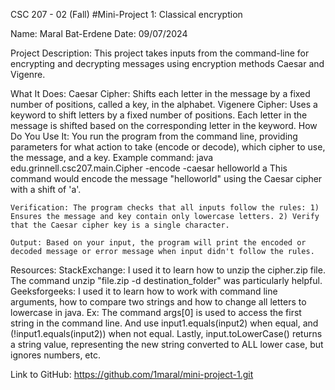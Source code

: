 CSC 207 - 02 (Fall)
#Mini-Project 1: Classical encryption

Name: Maral Bat-Erdene
Date: 09/07/2024

Project Description:
This project takes inputs from the command-line for encrypting and decrypting messages using encryption methods Caesar and Vigenre.

What It Does:
    Caesar Cipher: Shifts each letter in the message by a fixed number of positions, called a key, in the alphabet.
    Vigenere Cipher: Uses a keyword to shift letters by a fixed number of positions. Each letter in the message is shifted based on the corresponding letter in the keyword.
How Do You Use It:
    You run the program from the command line, providing parameters for what action to take (encode or decode), which cipher to use, the message, and a key.
    Example command: java edu.grinnell.csc207.main.Cipher -encode -caesar helloworld a
    This command would encode the message "helloworld" using the Caesar cipher with a shift of 'a'.

    Verification: The program checks that all inputs follow the rules: 1) Ensures the message and key contain only lowercase letters. 2) Verify that the Caesar cipher key is a single character.

    Output: Based on your input, the program will print the encoded or decoded message or error message when input didn't follow the rules.

Resources:
StackExchange: I used it to learn how to unzip the cipher.zip file. The command unzip "file.zip -d destination_folder" was particularly helpful.
Geeksforgeeks: I used it to learn how to work with command line arguments, how to compare two strings and how to change all letters to lowercase in java. Ex: The command args[0] is used to access the first string in the command line. And use input1.equals(input2) when equal, and (!input1.equals(input2)) when not equal. Lastly, input.toLowerCase() returns a string value, representing the new string converted to ALL lower case, but ignores numbers, etc.

Link to GitHub: https://github.com/1maral/mini-project-1.git

